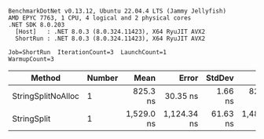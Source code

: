 ```

BenchmarkDotNet v0.13.12, Ubuntu 22.04.4 LTS (Jammy Jellyfish)
AMD EPYC 7763, 1 CPU, 4 logical and 2 physical cores
.NET SDK 8.0.203
  [Host]   : .NET 8.0.3 (8.0.324.11423), X64 RyuJIT AVX2
  ShortRun : .NET 8.0.3 (8.0.324.11423), X64 RyuJIT AVX2

Job=ShortRun  IterationCount=3  LaunchCount=1  
WarmupCount=3  

```
| Method             | Number | Mean       | Error       | StdDev   | Min        | Max        | Gen0   | Allocated |
|------------------- |------- |-----------:|------------:|---------:|-----------:|-----------:|-------:|----------:|
| StringSplitNoAlloc | 1      |   825.3 ns |    30.35 ns |  1.66 ns |   823.4 ns |   826.6 ns |      - |         - |
| StringSplit        | 1      | 1,529.0 ns | 1,124.34 ns | 61.63 ns | 1,483.1 ns | 1,599.0 ns | 0.0381 |    3208 B |
